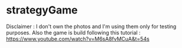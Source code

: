 # strategyGame

Disclaimer :  I don't own the photos and I'm using them only for testing purposes.
Also the game is build following this tutorial : https://www.youtube.com/watch?v=M6sA8fvMCuA&t=54s

